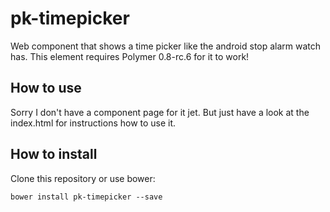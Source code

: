 # pk-timepicker

Web component that shows a time picker like the android stop alarm watch has.
This element requires Polymer 0.8-rc.6 for it to work!

## How to use

Sorry I don't have a component page for it jet. But just have a look at the index.html for instructions how to use it.

## How to install

Clone this repository or use bower:

`bower install pk-timepicker --save`